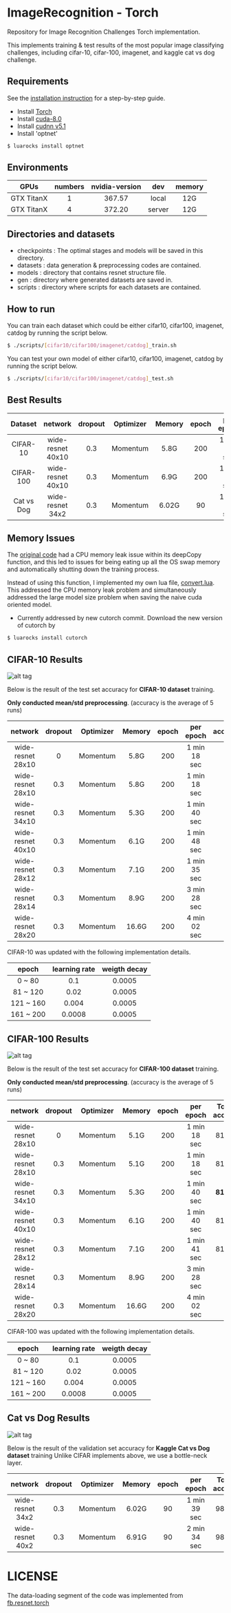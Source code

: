 # ImageRecognition - Torch
Repository for Image Recognition Challenges
Torch implementation.

This implements training & test results of the most popular image classifying challenges, including cifar-10, cifar-100, imagenet, and kaggle cat vs dog challenge.

## Requirements
See the [installation instruction](../INSTALL.md) for a step-by-step guide.
- Install [Torch](http://torch.ch/docs/getting-started.html)
- Install [cuda-8.0](https://developer.nvidia.com/cuda-downloads)
- Install [cudnn v5.1](https://developer.nvidia.com/cudnn)
- Install 'optnet'
```bash
$ luarocks install optnet
```

## Environments
| GPUs         | numbers | nvidia-version | dev    | memory |
|:------------:|:-------:|:--------------:|:------:|:------:|
| GTX TitanX   | 1       | 367.57         | local  |   12G   |
| GTX TitanX   | 4       | 372.20         | server |   12G  |

## Directories and datasets
- checkpoints : The optimal stages and models will be saved in this directory.
- datasets : data generation & preprocessing codes are contained.
- models : directory that contains resnet structure file.
- gen : directory where generated datasets are saved in.
- scripts : directory where scripts for each datasets are contained.

## How to run
You can train each dataset which could be either cifar10, cifar100, imagenet, catdog by running the script below.
```bash
$ ./scripts/[cifar10/cifar100/imagenet/catdog]_train.sh
```

You can test your own model of either cifar10, cifar100, imagenet, catdog by running the script below.
```bash
$ ./scripts/[cifar10/cifar100/imagenet/catdog]_test.sh
```

## Best Results
|   Dataset   | network           | dropout | Optimizer| Memory | epoch | per epoch    | Top1 acc(%)|
|:-----------:|:-----------------:|:-------:|----------|:------:|:-----:|:------------:|:----------:|
| CIFAR-10    | wide-resnet 40x10 |   0.3   | Momentum |  5.8G  | 200   | 1 min 18 sec |    96.35   |
| CIFAR-100   | wide-resnet 40x10 |   0.3   | Momentum |  6.9G  | 200   | 1 min 18 sec |    81.81   |
| Cat vs Dog  | wide-resnet 34x2  |   0.3   | Momentum |  6.02G |  90   | 1 min 39 sec |    98.75   |

## Memory Issues
The [original code](https://github.com/facebook/fb.resnet.torch) had a CPU memory leak issue within its
deepCopy function, and this led to issues for being eating up all the OS swap memory and automatically shutting down the
training process.

Instead of using this function, I implemented my own lua file, [convert.lua](./convert.lua).
This addressed the CPU memory leak problem and simultaneously addressed the large model size problem when
saving the naive cuda oriented model.

* Currently addressed by new cutorch commit. Download the new version of cutorch by
```bash
$ luarocks install cutorch
```

## CIFAR-10 Results

![alt tag](../GitImage/cifar10_image.png)

Below is the result of the test set accuracy for **CIFAR-10 dataset** training.

**Only conducted mean/std preprocessing**. (accuracy is the average of 5 runs)

| network           | dropout | Optimizer| Memory | epoch | per epoch    | accuracy(%) |
|:-----------------:|:-------:|----------|:------:|:-----:|:------------:|:-----------:|
| wide-resnet 28x10 |    0    | Momentum |  5.8G  | 200   | 1 min 18 sec |    96.15    |
| wide-resnet 28x10 |   0.3   | Momentum |  5.8G  | 200   | 1 min 18 sec |    96.31    |
| wide-resnet 34x10 |   0.3   | Momentum |  5.3G  | 200   | 1 min 40 sec |    96.17    |
| wide-resnet 40x10 |   0.3   | Momentum |  6.1G  | 200   | 1 min 48 sec |  **96.35**  |
| wide-resnet 28x12 |   0.3   | Momentum |  7.1G  | 200   | 1 min 35 sec |    96.33    |
| wide-resnet 28x14 |   0.3   | Momentum |  8.9G  | 200   | 3 min 28 sec |      -      |
| wide-resnet 28x20 |   0.3   | Momentum | 16.6G  | 200   | 4 min 02 sec |      -      |

CIFAR-10 was updated with the following implementation details.

|   epoch   | learning rate |  weigth decay |
|:---------:|:-------------:|:-------------:|
|   0 ~ 80  |      0.1      |     0.0005    |
|  81 ~ 120 |      0.02     |     0.0005    |
| 121 ~ 160 |     0.004     |     0.0005    |
| 161 ~ 200 |     0.0008    |     0.0005    |



## CIFAR-100 Results

![alt tag](../GitImage/cifar100_image.png)

Below is the result of the test set accuracy for **CIFAR-100 dataset** training.

**Only conducted mean/std preprocessing**. (accuracy is the average of 5 runs)

| network           | dropout | Optimizer| Memory | epoch | per epoch    | Top1 acc(%)| Top5 acc(%) |
|:-----------------:|:-------:|----------|:------:|:-----:|:------------:|:----------:|:-----------:|
| wide-resnet 28x10 |    0    | Momentum |  5.1G  | 200   | 1 min 18 sec |   81.01    |    95.44    |
| wide-resnet 28x10 |   0.3   | Momentum |  5.1G  | 200   | 1 min 18 sec |   81.55    |    95.44    |
| wide-resnet 34x10 |   0.3   | Momentum |  5.3G  | 200   | 1 min 40 sec | **81.88**  |    95.45    |
| wide-resnet 40x10 |   0.3   | Momentum |  6.1G  | 200   | 1 min 40 sec |   81.81    |  **95.47**  |
| wide-resnet 28x12 |   0.3   | Momentum |  7.1G  | 200   | 1 min 41 sec |   81.67    |    95.43    |
| wide-resnet 28x14 |   0.3   | Momentum |  8.9G  | 200   | 3 min 28 sec |     -      |      -      |
| wide-resnet 28x20 |   0.3   | Momentum | 16.6G  | 200   | 4 min 02 sec |     -      |      -      |

CIFAR-100 was updated with the following implementation details.

|   epoch   | learning rate |  weigth decay |
|:---------:|:-------------:|:-------------:|
|   0 ~ 80  |      0.1      |     0.0005    |
|  81 ~ 120 |      0.02     |     0.0005    |
| 121 ~ 160 |     0.004     |     0.0005    |
| 161 ~ 200 |     0.0008    |     0.0005    |



## Cat vs Dog Results

![alt tag](../GitImage/catdog.png)

Below is the result of the validation set accuracy for **Kaggle Cat vs Dog dataset** training
Unlike CIFAR implements above, we use a bottle-neck layer.

| network           | dropout | Optimizer| Memory | epoch | per epoch     | Top1 acc(%)|
|:-----------------:|:-------:|----------|:------:|:-----:|:-------------:|:----------:|
| wide-resnet 34x2  |   0.3   | Momentum | 6.02G  |  90   | 1 min 39 sec  |    98.75   |
| wide-resnet 40x2  |   0.3   | Momentum | 6.91G  |  90   | 2 min 34 sec  |    98.40   |

# LICENSE

The data-loading segment of the code was implemented from 
[fb.resnet.torch](https://github.com/facebook/fb.resnet.torch)
